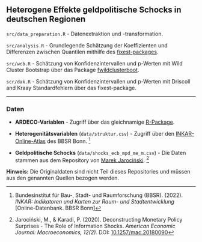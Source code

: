 ## Heterogene Effekte geldpolitische Schocks in deutschen Regionen

`src/data_preparation.R` - Datenextraktion und -transformation.

`src/analysis.R` - Grundlegende Schätzung der Koeffizienten und Differenzen zwischen Quantilen mithilfe des [fixest-packages](https://cran.r-project.org/web/packages/fixest/index.html).

`src/wcb.R` - Schätzung von Konfidenzintervallen und p-Werten mit Wild Cluster Bootstrap über das Package [fwildclusterboot](https://github.com/s3alfisc/fwildclusterboot).

`scr/dak.R` - Schätzung von Konfidenzintervallen und p-Werten mit Driscoll and Kraay Standardfehlern über das fixest-package.

---

### Daten

- **ARDECO-Variablen** - Zugriff über das gleichnamige [R-Package](https://cran.r-project.org/web/packages/ARDECO/index.html).  

- **Heterogenitätsvariablen** (`data/struktur.csv`) - Zugriff über den [INKAR-Online-Atlas](https://www.inkar.de) des BBSR Bonn. [^1] 

- **Geldpolitische Schocks** (`data/shocks_ecb_mpd_me_m.csv`) - Die Daten stammen aus dem Repository von [Marek Jarociński](https://github.com/marekjarocinski/jkshocks_update_ecb). [^2]

**Hinweis:** Die Originaldaten sind nicht Teil dieses Repositories und müssen aus den genannten Quellen bezogen werden.

[^1]: Bundesinstitut für Bau-, Stadt- und Raumforschung (BBSR). (2022). _INKAR: Indikatoren und Karten zur Raum- und Stadtentwicklung_ \[Online-Datenbank. BBSR Bonn\]
[^2]: Jarociński, M., & Karadi, P. (2020). Deconstructing Monetary Policy Surprises - The Role of Information Shocks. _American Economic Journal: Macroeconomics, 12(2)_. DOI: [10.1257/mac.20180090](http://doi.org/10.1257/mac.20180090)

